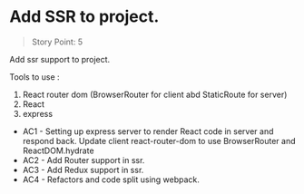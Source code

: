 # Add SSR to project.

> Story Point: 5

Add ssr support to project.

Tools to use :

1. React router dom (BrowserRouter for client abd StaticRoute for server)
2. React
3. express

- AC1 - Setting up express server to render React code in server and respond back. Update client react-router-dom to use BrowserRouter and ReactDOM.hydrate
- AC2 - Add Router support in ssr.
- AC3 - Add Redux support in ssr.
- AC4 - Refactors and code split using webpack.

